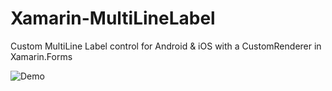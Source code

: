 # Xamarin-MultiLineLabel

Custom MultiLine Label control for Android & iOS with a CustomRenderer in Xamarin.Forms

![Demo](https://github.com/risingworld777/Xamarin_MultiLineLabel/blob/master/screen.png)
